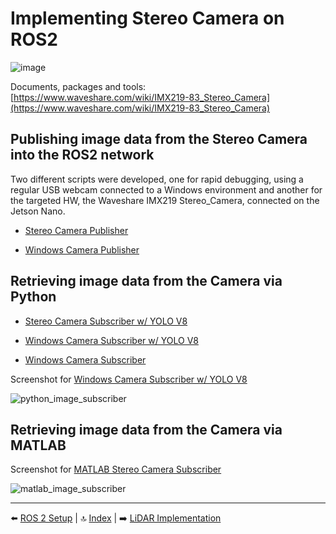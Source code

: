 # Implementing Stereo Camera on ROS2


![image](https://github.com/user-attachments/assets/25b26369-02e4-43c2-8a25-182d475c4171)

Documents, packages and tools: [https://www.waveshare.com/wiki/IMX219-83_Stereo_Camera](https://www.waveshare.com/wiki/IMX219-83_Stereo_Camera)

## Publishing image data from the Stereo Camera into the ROS2 network

Two different scripts were developed, one for rapid debugging, using a regular USB webcam connected to a Windows environment and another for the targeted HW, the Waveshare IMX219 Stereo_Camera, connected on the Jetson Nano.

- [Stereo Camera Publisher](jetson_stereo_cam_pub.py)

- [Windows Camera Publisher](windows_cam_pub.py)

## Retrieving image data from the Camera via Python

- [Stereo Camera Subscriber w/ YOLO V8](jetson_yolov8_cam_sub.py)

- [Windows Camera Subscriber w/ YOLO V8](windows_yolov8_cam_sub.py)

- [Windows Camera Subscriber](windows_cam_sub.py)

Screenshot for [Windows Camera Subscriber w/ YOLO V8](windows_yolov8_cam_sub.py)

![python_image_subscriber](https://github.com/user-attachments/assets/4dfd5280-882e-4df7-80f2-9268f2333d37)

## Retrieving image data from the Camera via MATLAB

Screenshot for [MATLAB Stereo Camera Subscriber](matlab_cam_sub.m)

![matlab_image_subscriber](https://github.com/user-attachments/assets/4286b8b6-0be8-4bfb-befd-44d1431a7ab7)

---

⬅️ [ROS 2 Setup](04_ros2_setup.md) | 🔝 [Index](README.md) | ➡️ [LiDAR Implementation](06_lidar.md)
